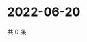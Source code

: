 # 2022-06-20

共 0 条

<!-- BEGIN WEIBO -->
<!-- 最后更新时间 Mon Jun 20 2022 07:14:57 GMT+0800 (China Standard Time) -->

<!-- END WEIBO -->

